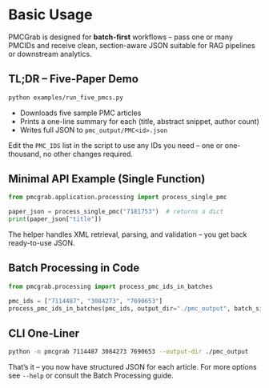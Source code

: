 # Basic Usage

PMCGrab is designed for **batch-first** workflows – pass one or many PMCIDs and receive clean, section-aware JSON suitable for RAG pipelines or downstream analytics.

## TL;DR – Five-Paper Demo

```bash
python examples/run_five_pmcs.py
```

- Downloads five sample PMC articles
- Prints a one-line summary for each (title, abstract snippet, author count)
- Writes full JSON to `pmc_output/PMC<id>.json`

Edit the `PMC_IDS` list in the script to use any IDs you need – one or one-thousand, no other changes required.

## Minimal API Example (Single Function)

```python
from pmcgrab.application.processing import process_single_pmc

paper_json = process_single_pmc("7181753")  # returns a dict
print(paper_json["title"])
```

The helper handles XML retrieval, parsing, and validation – you get back ready-to-use JSON.

## Batch Processing in Code

```python
from pmcgrab.processing import process_pmc_ids_in_batches

pmc_ids = ["7114487", "3084273", "7690653"]
process_pmc_ids_in_batches(pmc_ids, output_dir="./pmc_output", batch_size=5)
```

## CLI One-Liner

```bash
python -m pmcgrab 7114487 3084273 7690653 --output-dir ./pmc_output
```

That’s it – you now have structured JSON for each article. For more options see `--help` or consult the Batch Processing guide.
